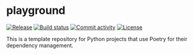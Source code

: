 # playground

[![Release](https://img.shields.io/github/v/release/laysa/playground)](https://img.shields.io/github/v/release/laysa/playground)
[![Build status](https://img.shields.io/github/actions/workflow/status/laysa/playground/main.yml?branch=main)](https://github.com/laysa/playground/actions/workflows/main.yml?query=branch%3Amain)
[![Commit activity](https://img.shields.io/github/commit-activity/m/laysa/playground)](https://img.shields.io/github/commit-activity/m/laysa/playground)
[![License](https://img.shields.io/github/license/laysa/playground)](https://img.shields.io/github/license/laysa/playground)

This is a template repository for Python projects that use Poetry for their dependency management.